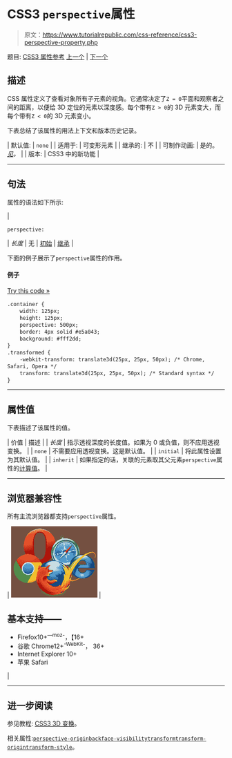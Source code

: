 # CSS3 `perspective`属性

> 原文：<https://www.tutorialrepublic.com/css-reference/css3-perspective-property.php>

题目: [CSS3 属性参考](css3-properties.php) [上一个](css-page-break-inside-property.php) | [下一个](css3-perspective-origin-property.php)

## 描述

CSS 属性定义了查看对象所有子元素的视角。它通常决定了`Z = 0`平面和观察者之间的距离，以便给 3D 定位的元素以深度感。每个带有`Z > 0`的 3D 元素变大，而每个带有`Z < 0`的 3D 元素变小。

下表总结了该属性的用法上下文和版本历史记录。

| 默认值: | `none` |
| 适用于: | 可变形元素 |
| 继承的: | 不 |
| 可制作动画: | 是的。 [*见*](css-animatable-properties.php)*。* |
| 版本: | CSS3 中的新功能 |

* * *

## 句法

属性的语法如下所示:

| 

```
perspective: 
```

 | *长度* &#124; 无 &#124; [初始](../definitions.php#initial) &#124; [继承](../definitions.php#inherit) |

下面的例子展示了`perspective`属性的作用。

#### 例子

[Try this code »](../codelab.php?topic=css3&file=perspective-property "Try this code using online Editor")

```
.container {
    width: 125px;
    height: 125px;
    perspective: 500px;
    border: 4px solid #e5a043;
    background: #fff2dd;
}
.transformed {
    -webkit-transform: translate3d(25px, 25px, 50px); /* Chrome, Safari, Opera */
    transform: translate3d(25px, 25px, 50px); /* Standard syntax */
}
```

* * *

## 属性值

下表描述了该属性的值。

| 价值 | 描述 |
| *长度* | 指示透视深度的长度值。如果为 0 或负值，则不应用透视变换。 |
| `none` | 不需要应用透视变换。这是默认值。 |
| `initial` | 将此属性设置为其默认值。 |
| `inherit` | 如果指定的话，关联的元素取其父元素`perspective`属性的[计算值](../definitions.php#computed-value)。 |

* * *

## 浏览器兼容性

所有主流浏览器都支持`perspective`属性。

| ![Browsers Icon](img/e9331123c77668c1832e541c2fca1002.png) | 

## 基本支持——

*   Firefox10+<sup class="badge">—moz-</sup>，【16+
*   谷歌 Chrome12+<sup class="badge">-WebKit-</sup>， 36+
*   Internet Explorer 10+
*   苹果 Safari

 |

* * *

## 进一步阅读

参见教程: [CSS3 3D 变换](../css-tutorial/css3-3d-transforms.php)。

相关属性:[`perspective-origin`](css3-perspective-origin-property.php)[`backface-visibility`](css3-backface-visibility-property.php)[`transform`](css3-transform-property.php)[`transform-origin`](css3-transform-origin-property.php)[`transform-style`](css3-transform-style-property.php)。